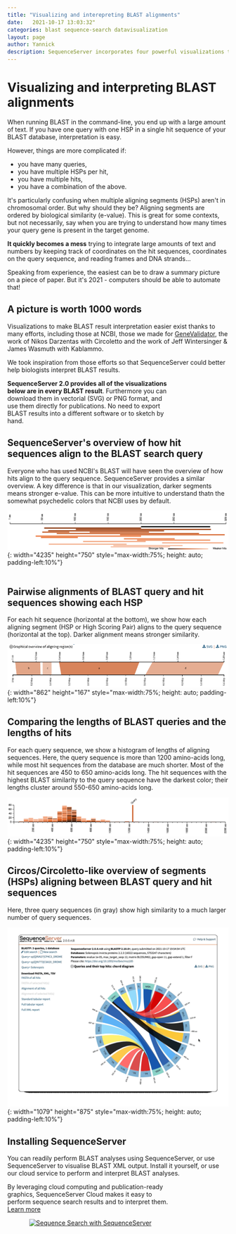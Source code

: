 ```yaml
---
title: "Visualizing and interepreting BLAST alignments"
date:   2021-10-17 13:03:32"
categories: blast sequence-search datavisualization
layout: page
author: Yannick
description: SequenceServer incorporates four powerful visualizations that help researchers interpret BLAST alignment results.
---
```


# Visualizing and interpreting BLAST alignments

When running BLAST in the command-line, you end up with a large amount of text. If you have one query with one HSP in a single hit sequence of your BLAST database, interpretation is easy.

However, things are more complicated if:

* you have many queries,
* you have multiple HSPs per hit,
* you have multiple hits,
* you have a combination of the above.

It's particularly confusing when multiple aligning segments (HSPs) aren't in chromosomal order. But why should they be? Aligning segments are ordered by biological similarity (e-value). This is great for some contexts, but not necessarily, say when you are trying to understand how many times your query gene is present in the target genome.

**It quickly becomes a mess** trying to integrate large amounts of text and numbers by keeping track of coordinates on the hit sequences, coordinates on the query sequence, and reading frames and DNA strands...

Speaking from experience, the easiest can be to draw a summary picture on a piece of paper. But it's 2021 - computers should be able to automate that!

## A picture is worth 1000 words

Visualizations to make BLAST result interpretation easier exist thanks to many efforts, including those at NCBI, those we made for [GeneValidator](https://doi.org/10.1093/bioinformatics/btw015), the work of Nikos Darzentas with Circoletto and the work of Jeff Wintersinger & James Wasmuth with Kablammo.

We took inspiration from those efforts so that SequenceServer could better help biologists interpret BLAST results.

<div class="container">
  <div class="row justify-content-center">
 	<div class="alert alert-info" style="max-width:75%">
   <p><strong>SequenceServer 2.0 provides all of the visualizations below are in every BLAST result</strong>. Furthermore you can download them in vectorial (SVG) or PNG format, and use them directly for publications. No need to export BLAST results into a different software or to sketch by hand.</p>
  </div>
  </div>
</div>

## SequenceServer's overview of how hit sequences align to the BLAST search query

Everyone who has used NCBI's BLAST will have seen the overview of how hits align to the query sequence. SequenceServer provides a similar overview. A key difference is that in our visualization, darker segments means stronger e-value. This can be more intuitive to understand thatn the somewhat psychedelic colors that NCBI uses by default.

![How hit sequences align to the BLAST query](/img/visualization/BLAST-hits-align-to-different-regions-of-query-sequence.png){: width="4235" height="750" style="max-width:75%; height: auto; padding-left:10%"}
<br/><br/>

## Pairwise alignments of BLAST query and hit sequences showing each HSP

For each hit sequence (horizontal at the bottom), we show how each aligning segment (HSP or High Scoring Pair) aligns to the query sequence (horizontal at the top). Darker alignment means stronger similarity.

![Pairwise overview of HSPs aligning between BLAST query and hit sequence - as generated using SequenceServer's Kablammo integration](/img/visualization/pairwise-overview-of-HSPs-aligning-between-BLAST-query-and-hit-sequence.png){: width="862" height="167" style="max-width:75%; height: auto; padding-left:10%"}

## Comparing the lengths of BLAST queries and the lengths of hits

For each query sequence, we show a histogram of lengths of aligning sequences. Here, the query sequence is more than 1200 amino-acids long, while most hit sequences from the database are much shorter. Most of the hit sequences are 450 to 650 amino-acids long. The hit sequences with the highest BLAST similarity to the query sequence have the darkest color; their lengths cluster around 550-650 amino-acids long.

![Distribution of lengths of hit sequences compared to the query sequence](/img/visualization/blast-hit-protein-length-distribution.png){: width="4235" height="750" style="max-width:75%; height: auto; padding-left:10%"}

## Circos/Circoletto-like overview of segments (HSPs) aligning between BLAST query and hit sequences

Here, three query sequences (in gray) show high similarity to a much larger number of query sequences.

![Circos overview showing BLAST hit alignments](/img/visualization/circos-plot-of-blast-hits-sequenceserver.gif){: width="1079" height="875" style="max-width:75%; height: auto; padding-left:10%"}


## Installing SequenceServer

You can readily perform BLAST analyses using SequenceServer, or use SequenceServer to visualise BLAST XML output. Install it yourself, or use our cloud service to perform and interpret BLAST analyses.


<div class="container">
  <div class="row justify-content-center">
 	<div class="alert alert-info" style="max-width:75%">
	  <p>By leveraging cloud computing and publication-ready graphics, SequenceServer Cloud makes it easy to perform sequence search results and to interpret them. <a href="https://sequenceserver.com/cloud/">Learn more</a></p>
	  <p  style="text-align:center"><a href="https://sequenceserver.com/cloud/"><img src="/img/logos/SequenceServer_logo.png" alt="Sequence Search with SequenceServer" width="200pt"/></a></p>
    </div>
  </div>
</div>


<!--
## General considerations for design of biological data visualization

Each of the visualizations has helped us in our interpretation of BLAST results. For each visualization, we tried to respect

We
-->
